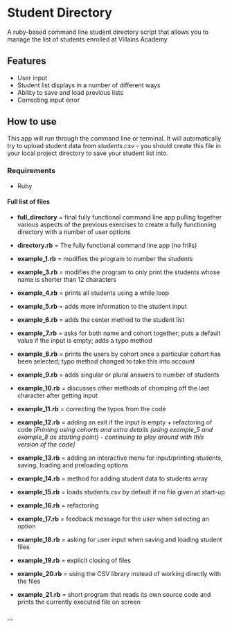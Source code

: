 # Student Directory #

A ruby-based command line student directory script that allows you to manage the list of students enrolled at Villains Academy

## Features ##

* User input
* Student list displays in a number of different ways
* Ability to save and load previous lists
* Correcting input error

## How to use ##

This app will run through the command line or terminal. It will automatically try to upload student data from *students.csv* - you should create this file in your local project directory to save your student list into.

### Requirements ###

* Ruby

#### Full list of files ####
* **full_directory** = final fully functional command line app pulling together various aspects of the previous exercises to create a fully functioning directory with a number of user options

* **directory.rb** = The fully functional command line app (no frills)
* **example_1.rb** = modifies the program to number the students
* **example_3.rb** = modifies the program to only print the students whose name is shorter than 12 characters
* **example_4.rb** = prints all students using a while loop
* **example_5.rb** = adds more information to the student input
* **example_6.rb** = adds the center method to the student list
* **example_7.rb** = asks for both name and cohort together; puts a default value if the input is empty; adds a typo method
* **example_8.rb** = prints the users by cohort once a particular cohort has been selected; typo method changed to take this into account
* **example_9.rb** = adds singular or plural answers to number of students
* **example_10.rb** = discusses other methods of chomping off the last character after getting input
* **example_11.rb** = correcting the typos from the code
* **example_12.rb** = adding an exit if the input is empty + refactoring of code *[Printing using cohorts and extra details (using example_5 and example_8 as starting point) - continuing to play around with this version of the code]*
* **example_13.rb** = adding an interactive menu for input/printing students, saving, loading and preloading options
* **example_14.rb** = method for adding student data to students array
* **example_15.rb** = loads students.csv by default if no file given at start-up
* **example_16.rb** = refactoring
* **example_17.rb** = feedback message for the user when selecting an option
* **example_18.rb** = asking for user input when saving and loading student files
* **example_19.rb** = explicit closing of files
* **example_20.rb** = using the CSV library instead of working directly with the files
* **example_21.rb** = short program that reads its own source code and prints the currently executed file on screen
```
```
'''
